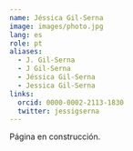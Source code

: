 ```yaml
---
name: Jéssica Gil-Serna
image: images/photo.jpg
lang: es
role: pt
aliases:
  - J. Gil-Serna
  - J Gil-Serna
  - Jéssica Gil-Serna
  - Jessica Gil-Serna
links:
  orcid: 0000-0002-2113-1830
  twitter: jessigserna
---
```


Página en construcción.
